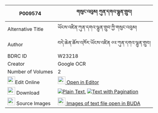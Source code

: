 |P009574|གསུང་འབུམ། ཀུན་དགའ་ལྷུན་གྲུབ། 
| --- | --- 
|Alternative Title |ཡོངས་འཛིན་ཀུན་དགའ་ལྷུན་གྲུབ་ཀྱི་གསུང་འབུམ།
|Author| བདེ་ཆེན་ཆོས་འཁོར་ཡོངས་འཛིན ༠༢་ཀུན་དགའ་ལྷུན་གྲུབ།
|BDRC ID | W23218
|Creator | Google OCR
|Number of Volumes| 2
|<img width="25" src="https://img.icons8.com/color/25/000000/edit-property.png">Edit Online| [<img width="25" src="https://avatars.githubusercontent.com/u/45091458?s=200&v=4"> Open in Editor](http://editor.openpecha.org/P009574)
|<img width="25" src="https://img.icons8.com/fluent/48/000000/download-2.png"/>  Download | [![](https://img.icons8.com/color/20/000000/txt.png)Plain Text](https://github.com/Openpecha/P009574/releases/download/v1/sungbum_kunga_lhundrub_plain_P009574.zip), [![](https://img.icons8.com/color/20/000000/txt.png)Text with Pagination](https://github.com/Openpecha/P009574/releases/download/v1/sungbum_kunga_lhundrub_pages_P009574.zip)
|<img width="25" src="https://img.icons8.com/plasticine/100/000000/pictures-folder.png"/>  Source Images | [<img width="25" src="https://library.bdrc.io/icons/BUDA-small.svg"> Images of text file open in BUDA](https://library.bdrc.io/show/bdr:W23218)